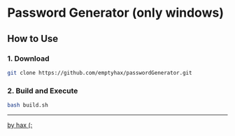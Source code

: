 # Password Generator (only windows)

## How to Use

### 1. Download 

```bash
git clone https://github.com/emptyhax/passwordGenerator.git
```
### 2. Build and Execute

```bash
bash build.sh
```
---
[by hax (:](https://github.com/emptyhax)

